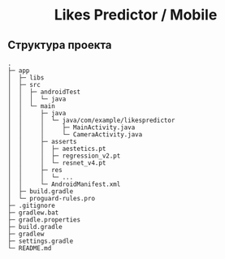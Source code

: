 <h1 align="center">Likes Predictor / Mobile</h1>

<h2>Структура проекта</h2>

    .
    ├─ app
    │  ├─ libs
    │  ├─ src
    │  │  ├─ androidTest
    │  │  │  └─ java    
    │  │  └─ main
    │  │     ├─ java
    │  │     │  └─ java/com/example/likespredictor
    │  │     │     ├─ MainActivity.java
    │  │     │     └─ CameraActivity.java
    │  │     ├─ asserts
    │  │     │  ├─ aestetics.pt
    │  │     │  ├─ regression_v2.pt
    │  │     │  └─ resnet_v4.pt
    │  │     ├─ res
    │  │     │  └─ ...
    │  │     └─ AndroidManifest.xml
    │  ├─ build.gradle
    │  └─ proguard-rules.pro
    ├─ .gitignore
    ├─ gradlew.bat
    ├─ gradle.properties
    ├─ build.gradle
    ├─ gradlew
    ├─ settings.gradle
    └─ README.md
  
